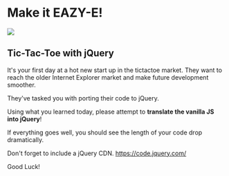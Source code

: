# Make it EAZY-E!

![](http://images2.laweekly.com/imager/u/745xauto/5436884/music1-1_3-19-15.jpg)

## Tic-Tac-Toe with jQuery

It's your first day at a hot new start up in the tictactoe market. They want to 
reach the older Internet Explorer market and make future development smoother.

They've tasked you with porting their code to jQuery.

Using what you learned today, please attempt to **translate the vanilla JS into jQuery**!

If everything goes well, you should see the length of your code drop dramatically.

Don't forget to include a jQuery CDN. https://code.jquery.com/

Good Luck!
